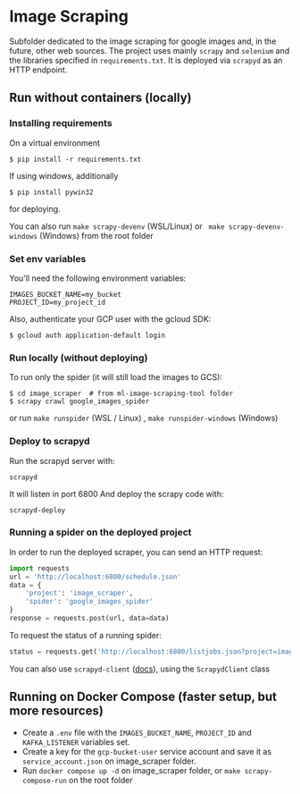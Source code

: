 # Image Scraping
Subfolder dedicated to the image scraping for google images and, in the future, other web sources. The project uses mainly `scrapy` and `selenium` and the libraries specified in `requirements.txt`. It is deployed via `scrapyd` as an HTTP endpoint.

## Run without containers (locally)
### Installing requirements
On a virtual environment
```shell
$ pip install -r requirements.txt
```
If using windows, additionally
```shell
$ pip install pywin32
```
for deploying.

You can also run `make scrapy-devenv` (WSL/Linux) or ` make scrapy-devenv-windows` (Windows) from the root folder

### Set env variables
You'll need the following environment variables:
```shell
IMAGES_BUCKET_NAME=my_bucket
PROJECT_ID=my_project_id
```
Also, authenticate your GCP user with the gcloud SDK:
```shell
$ gcloud auth application-default login
```

### Run locally (without deploying)
To run only the spider (it will still load the images to GCS):
```shell
$ cd image_scraper  # from ml-image-scraping-tool folder
$ scrapy crawl google_images_spider
```

or run `make runspider` (WSL / Linux) , `make runspider-windows` (Windows)

### Deploy to scrapyd
Run the scrapyd server with:
```shell
scrapyd
```
It will listen in port 6800
And deploy the scrapy code with:
```shell
scrapyd-deploy
```

### Running a spider on the deployed project
In order to run the deployed scraper, you can send an HTTP request:
```python
import requests
url = 'http://localhost:6800/schedule.json'
data = {
    'project': 'image_scraper',
    'spider': 'google_images_spider'
}
response = requests.post(url, data=data)
```
To request the status of a running spider:
```python
status = requests.get('http://localhost:6800/listjobs.json?project=image_scraper')
```

You can also use ```scrapyd-client``` ([docs](https://github.com/scrapy/scrapyd-client)), using the `ScrapydClient` class

## Running on Docker Compose (faster setup, but more resources)

* Create a `.env` file with the `IMAGES_BUCKET_NAME`, `PROJECT_ID` and `KAFKA_LISTENER` variables set.
* Create a key for the `gcp-bucket-user` service account and save it as `service_account.json` on image_scraper folder.
* Run `docker compose up -d` on image_scraper folder, or `make scrapy-compose-run` on the root folder